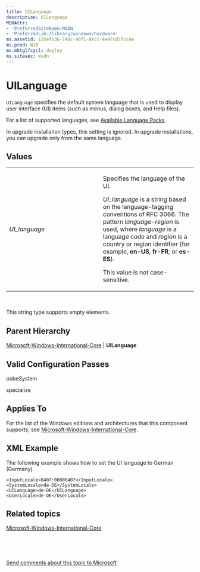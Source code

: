 ```yaml
---
title: UILanguage
description: UILanguage
MSHAttr:
- 'PreferredSiteName:MSDN'
- 'PreferredLib:/library/windows/hardware'
ms.assetid: 125ef536-740c-46f1-8ecc-4e47cd79cc4e
ms.prod: W10
ms.mktglfcycl: deploy
ms.sitesec: msdn
---
```


# UILanguage


`UILanguage` specifies the default system language that is used to display user interface (UI) items (such as menus, dialog boxes, and Help files).

For a list of supported languages, see [Available Language Packs](http://go.microsoft.com/fwlink/p/?linkid=200318).

In upgrade installation types, this setting is ignored. In upgrade installations, you can upgrade only from the same language.

## Values


<table>
<colgroup>
<col width="50%" />
<col width="50%" />
</colgroup>
<tbody>
<tr class="odd">
<td><p><em>UI_language</em></p></td>
<td><p>Specifies the language of the UI.</p>
<p><em>UI_language</em> is a string based on the language-tagging conventions of RFC 3066. The pattern <em>language</em>-<em>region</em> is used, where <em>language</em> is a language code and <em>region</em> is a country or region identifier (for example, <strong>en-US</strong>, <strong>fr-FR</strong>, or <strong>es-ES</strong>).</p>
<p>This value is not case-sensitive.</p></td>
</tr>
</tbody>
</table>

 

This string type supports empty elements.

## Parent Hierarchy


[Microsoft-Windows-International-Core](microsoft-windows-international-core.md) | **UILanguage**

## Valid Configuration Passes


oobeSystem

specialize

## Applies To


For the list of the Windows editions and architectures that this component supports, see [Microsoft-Windows-International-Core](microsoft-windows-international-core.md).

## XML Example


The following example shows how to set the UI language to German (Germany).

``` syntax
<InputLocale>0407:00000407</InputLocale>
<SystemLocale>de-DE</SystemLocale>
<UILanguage>de-DE</UILanguage>
<UserLocale>de-DE</UserLocale>
```

## Related topics


[Microsoft-Windows-International-Core](microsoft-windows-international-core.md)

 

 

[Send comments about this topic to Microsoft](mailto:wsddocfb@microsoft.com?subject=Documentation%20feedback%20%5Bp_unattend\p_unattend%5D:%20UILanguage%20%20RELEASE:%20%2810/3/2016%29&body=%0A%0APRIVACY%20STATEMENT%0A%0AWe%20use%20your%20feedback%20to%20improve%20the%20documentation.%20We%20don't%20use%20your%20email%20address%20for%20any%20other%20purpose,%20and%20we'll%20remove%20your%20email%20address%20from%20our%20system%20after%20the%20issue%20that%20you're%20reporting%20is%20fixed.%20While%20we're%20working%20to%20fix%20this%20issue,%20we%20might%20send%20you%20an%20email%20message%20to%20ask%20for%20more%20info.%20Later,%20we%20might%20also%20send%20you%20an%20email%20message%20to%20let%20you%20know%20that%20we've%20addressed%20your%20feedback.%0A%0AFor%20more%20info%20about%20Microsoft's%20privacy%20policy,%20see%20http://privacy.microsoft.com/default.aspx. "Send comments about this topic to Microsoft")





